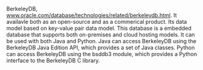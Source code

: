 BerkeleyDB, www.oracle.com/database/technologies/related/berkeleydb.html. It availavle both as an open-source and as a commerical product. Its data model based on key-value pair data model. This database is a embedded database that supports both on-premises and cloud hosting models. It can be used with both Java and Python. Java can access BerkeleyDB using the BerkeleyDB Java Edition API, which provides a set of Java classes. Python can access BerkeleyDB using the bsddb3 module, which provides a Python interface to the BerkeleyDB C library. 
